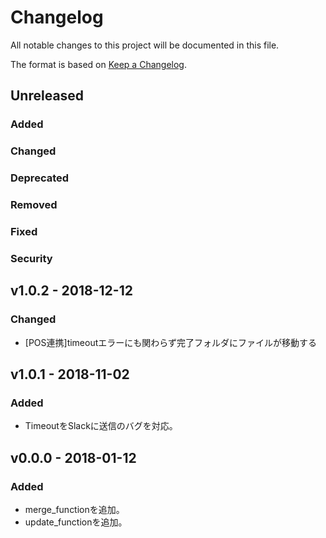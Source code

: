# Changelog
All notable changes to this project will be documented in this file.

The format is based on [Keep a Changelog](http://keepachangelog.com/).

## Unreleased
### Added

### Changed

### Deprecated

### Removed

### Fixed

### Security

## v1.0.2 - 2018-12-12
### Changed
- [POS連携]timeoutエラーにも関わらず完了フォルダにファイルが移動する

## v1.0.1 - 2018-11-02
### Added
- TimeoutをSlackに送信のバグを対応。

## v0.0.0 - 2018-01-12
### Added
- merge_functionを追加。
- update_functionを追加。
